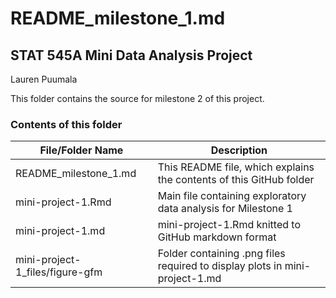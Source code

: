 # README_milestone_1.md
## STAT 545A Mini Data Analysis Project
Lauren Puumala

This folder contains the source for milestone 2 of this project.

### Contents of this folder
File/Folder Name | Description
-----------------|-------------
README_milestone_1.md | This README file, which explains the contents of this GitHub folder
mini-project-1.Rmd | Main file containing exploratory data analysis for Milestone 1
mini-project-1.md | mini-project-1.Rmd knitted to GitHub markdown format
mini-project-1_files/figure-gfm | Folder containing .png files required to display plots in mini-project-1.md

